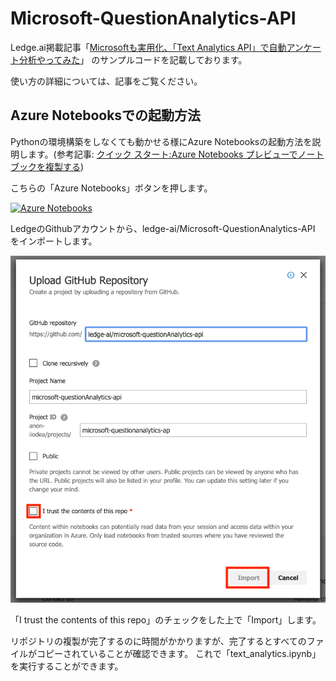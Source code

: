 # Microsoft-QuestionAnalytics-API
Ledge.ai掲載記事「[Microsoftも実用化、「Text Analytics API」で自動アンケート分析やってみた]()」
のサンプルコードを記載しております。

使い方の詳細については、記事をご覧ください。

## Azure Notebooksでの起動方法
Pythonの環境構築をしなくても動かせる様にAzure Notebooksの起動方法を説明します。(参考記事: [クイック スタート:Azure Notebooks プレビューでノートブックを複製する](https://docs.microsoft.com/ja-jp/azure/notebooks/quickstart-clone-jupyter-notebook))

こちらの「Azure Notebooks」ボタンを押します。

[![Azure Notebooks](https://notebooks.azure.com/launch.png)](https://notebooks.azure.com/import/gh/ledge-ai/Microsoft-QuestionAnalytics-API)

LedgeのGithubアカウントから、ledge-ai/Microsoft-QuestionAnalytics-API をインポートします。

![](images/github_import.png)

「I trust the contents of this repo」のチェックをした上で「Import」します。

リポジトリの複製が完了するのに時間がかかりますが、完了するとすべてのファイルがコピーされていることが確認できます。
これで「text_analytics.ipynb」を実行することができます。
